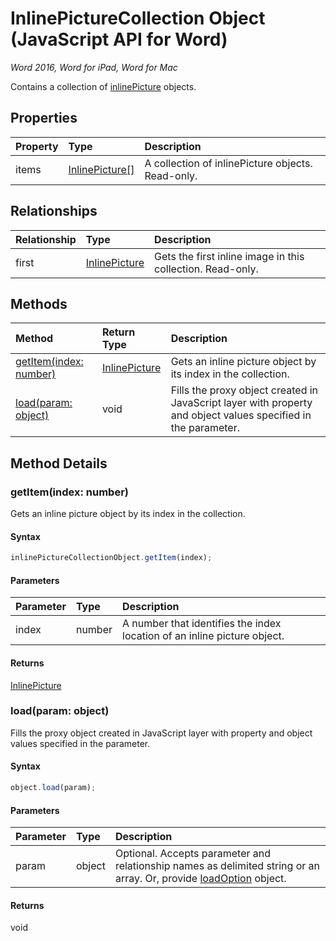 # InlinePictureCollection Object (JavaScript API for Word)

_Word 2016, Word for iPad, Word for Mac_

Contains a collection of [inlinePicture](inlinePicture.md) objects.

## Properties

| Property	   | Type	|Description
|:---------------|:--------|:----------|
|items|[InlinePicture[]](inlinepicture.md)|A collection of inlinePicture objects. Read-only.|

## Relationships
| Relationship | Type	|Description|
|:---------------|:--------|:----------|
|first|[InlinePicture](inlinepicture.md)|Gets the first inline image in this collection. Read-only.|

## Methods

| Method		   | Return Type	|Description|
|:---------------|:--------|:----------|
|[getItem(index: number)](#getitemindex-number)|[InlinePicture](inlinepicture.md)|Gets an inline picture object by its index in the collection.|
|[load(param: object)](#loadparam-object)|void|Fills the proxy object created in JavaScript layer with property and object values specified in the parameter.|

## Method Details


### getItem(index: number)
Gets an inline picture object by its index in the collection.

#### Syntax
```js
inlinePictureCollectionObject.getItem(index);
```

#### Parameters
| Parameter	   | Type	|Description|
|:---------------|:--------|:----------|
|index|number|A number that identifies the index location of an inline picture object.|

#### Returns
[InlinePicture](inlinepicture.md)

### load(param: object)
Fills the proxy object created in JavaScript layer with property and object values specified in the parameter.

#### Syntax
```js
object.load(param);
```

#### Parameters
| Parameter	   | Type	|Description|
|:---------------|:--------|:----------|
|param|object|Optional. Accepts parameter and relationship names as delimited string or an array. Or, provide [loadOption](loadoption.md) object.|

#### Returns
void
